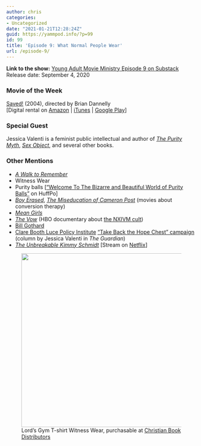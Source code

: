 ```yaml
---
author: chris
categories:
- Uncategorized
date: "2021-01-21T12:28:24Z"
guid: https://yammpod.info/?p=99
id: 99
title: 'Episode 9: What Normal People Wear'
url: /episode-9/
---
```

**Link to the show:** [Young Adult Movie Ministry Episode 9 on Substack](https://yammpod.substack.com/p/episode-9-what-normal-people-wear)  
Release date: September 4, 2020

### Movie of the Week

[Saved!](https://www.imdb.com/title/tt0332375/) (2004), directed by Brian Dannelly  
[Digital rental on [Amazon](https://amzn.to/39TsPIh) | [iTunes](https://itunes.apple.com/us/movie/saved/id268379696) | [Google Play](https://play.google.com/store/movies/details/Saved?id=aiV-pvjOc_w)]

### Special Guest

Jessica Valenti is a feminist public intellectual and author of _[The Purity Myth](https://bookshop.org/a/20775/9781580053143)_, _[Sex Object](https://bookshop.org/a/20775/9780062435095)_, and several other books.

### Other Mentions

  * [_A Walk to Remember_](https://www.imdb.com/title/tt0281358?ref_=nv_sr_srsg_0)
  * Witness Wear
  * Purity balls [[&#8220;Welcome To The Bizarre and Beautiful World of Purity Balls&#8221;](https://www.huffpost.com/entry/purity-ball-photos_n_5255904) on HuffPo]
  * _[Boy Erased](https://www.imdb.com/title/tt7008872/)_, [_The Miseducation of Cameron Post_](https://www.imdb.com/title/tt6257174/) (movies about conversion therapy)
  * _[Mean Girls](https://www.imdb.com/title/tt0377092)_
  * _[The Vow](https://www.imdb.com/title/tt10222764/)_ (HBO documentary about [the NXIVM cult](https://en.wikipedia.org/wiki/NXIVM))
  * [Bill Gothard](https://en.wikipedia.org/wiki/Bill_Gothard)
  * [Clare Booth Luce Policy Institute](http://www.cblpi.org/) [&#8220;Take Back the Hope Chest&#8221; campaign](https://www.theguardian.com/commentisfree/2014/jul/07/anti-feminist-women-hobby-lobby-decision-great) (column by Jessica Valenti in _The Guardian_)
  * _[The Unbreakable Kimmy Schmidt](https://www.imdb.com/title/tt3339966/)_ [Stream on [Netflix](https://www.netflix.com/title/80025384)]

<div class="wp-block-image">
  <figure class="aligncenter size-large is-resized"><img loading="lazy" src="https://yammpod.info/wp-content/uploads/2021/01/52104_1_adv.jpg" alt="" class="wp-image-100" width="460" height="460" srcset="https://yammpod.info/wp-content/uploads/2021/01/52104_1_adv.jpg 576w, https://yammpod.info/wp-content/uploads/2021/01/52104_1_adv-300x300.jpg 300w, https://yammpod.info/wp-content/uploads/2021/01/52104_1_adv-150x150.jpg 150w" sizes="(max-width: 460px) 100vw, 460px" /><figcaption>Lord&#8217;s Gym T-shirt Witness Wear, purchasable at <a href="https://www.christianbook.com/lords-gym-shirt-white-xx-large/pd/52104">Christian Book Distributors</a></figcaption></figure>
</div>